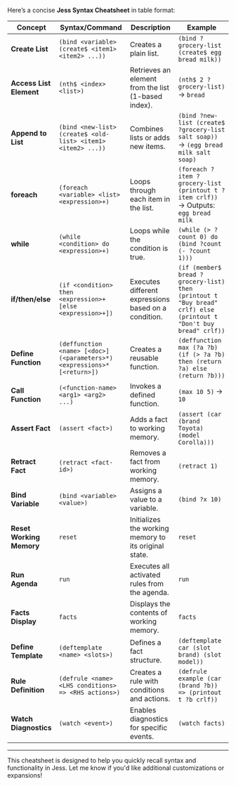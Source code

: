Here’s a concise **Jess Syntax Cheatsheet** in table format:

| **Concept**            | **Syntax/Command**                                                                                      | **Description**                                                                                                                                             | **Example**                                                                                                                                  |
|-------------------------|--------------------------------------------------------------------------------------------------------|-------------------------------------------------------------------------------------------------------------------------------------------------------------|----------------------------------------------------------------------------------------------------------------------------------------------|
| **Create List**         | `(bind <variable> (create$ <item1> <item2> ...))`                                                      | Creates a plain list.                                                                                                                                       | `(bind ?grocery-list (create$ egg bread milk))`                                                                                              |
| **Access List Element** | `(nth$ <index> <list>)`                                                                                | Retrieves an element from the list (1-based index).                                                                                                         | `(nth$ 2 ?grocery-list)` → `bread`                                                                                                          |
| **Append to List**      | `(bind <new-list> (create$ <old-list> <item1> <item2> ...))`                                           | Combines lists or adds new items.                                                                                                                           | `(bind ?new-list (create$ ?grocery-list salt soap))` → `(egg bread milk salt soap)`                                                          |
| **foreach**             | `(foreach <variable> <list> <expression>+)`                                                           | Loops through each item in the list.                                                                                                                         | `(foreach ?item ?grocery-list (printout t ?item crlf))` → Outputs: `egg bread milk`                                                         |
| **while**               | `(while <condition> do <expression>+)`                                                                | Loops while the condition is true.                                                                                                                          | `(while (> ?count 0) do (bind ?count (- ?count 1)))`                                                                                         |
| **if/then/else**        | `(if <condition> then <expression>+ [else <expression>+])`                                            | Executes different expressions based on a condition.                                                                                                        | `(if (member$ bread ?grocery-list) then (printout t "Buy bread" crlf) else (printout t "Don't buy bread" crlf))`                             |
| **Define Function**     | `(deffunction <name> [<doc>] (<parameters>*) <expressions>* [<return>])`                               | Creates a reusable function.                                                                                                                                | `(deffunction max (?a ?b) (if (> ?a ?b) then (return ?a) else (return ?b)))`                                                                 |
| **Call Function**       | `(<function-name> <arg1> <arg2> ...)`                                                                 | Invokes a defined function.                                                                                                                                 | `(max 10 5)` → `10`                                                                                                                         |
| **Assert Fact**         | `(assert <fact>)`                                                                                     | Adds a fact to working memory.                                                                                                                              | `(assert (car (brand Toyota) (model Corolla)))`                                                                                              |
| **Retract Fact**        | `(retract <fact-id>)`                                                                                 | Removes a fact from working memory.                                                                                                                         | `(retract 1)`                                                                                                                               |
| **Bind Variable**       | `(bind <variable> <value>)`                                                                            | Assigns a value to a variable.                                                                                                                              | `(bind ?x 10)`                                                                                                                              |
| **Reset Working Memory**| `reset`                                                                                               | Initializes the working memory to its original state.                                                                                                       | `reset`                                                                                                                                      |
| **Run Agenda**          | `run`                                                                                                 | Executes all activated rules from the agenda.                                                                                                               | `run`                                                                                                                                        |
| **Facts Display**       | `facts`                                                                                               | Displays the contents of working memory.                                                                                                                    | `facts`                                                                                                                                      |
| **Define Template**     | `(deftemplate <name> <slots>)`                                                                        | Defines a fact structure.                                                                                                                                   | `(deftemplate car (slot brand) (slot model))`                                                                                                |
| **Rule Definition**     | `(defrule <name> <LHS conditions> => <RHS actions>)`                                                  | Creates a rule with conditions and actions.                                                                                                                 | `(defrule example (car (brand ?b)) => (printout t ?b crlf))`                                                                                 |
| **Watch Diagnostics**   | `(watch <event>)`                                                                                     | Enables diagnostics for specific events.                                                                                                                    | `(watch facts)`                                                                                                                              |

---

This cheatsheet is designed to help you quickly recall syntax and functionality in Jess. Let me know if you'd like additional customizations or expansions!
